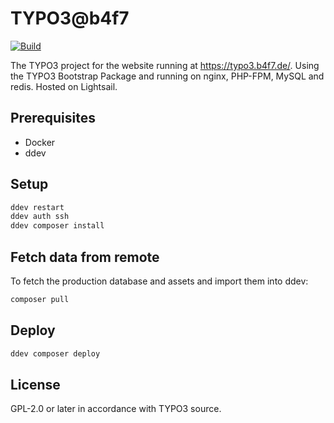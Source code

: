 # TYPO3@b4f7

[![Build](https://github.com/b4f7/typo3.b4f7.de/actions/workflows/build.yml/badge.svg)](https://github.com/b4f7/typo3.b4f7.de/actions/workflows/build.yml)

The TYPO3 project for the website running at https://typo3.b4f7.de/. Using the TYPO3 Bootstrap Package and running on
nginx, PHP-FPM, MySQL and redis. Hosted on Lightsail.

## Prerequisites

- Docker
- ddev

## Setup

```bash
ddev restart
ddev auth ssh
ddev composer install
```

## Fetch data from remote

To fetch the production database and assets and import them into ddev:

```bash
composer pull
```

## Deploy

```bash
ddev composer deploy
```

## License

GPL-2.0 or later in accordance with TYPO3 source.
